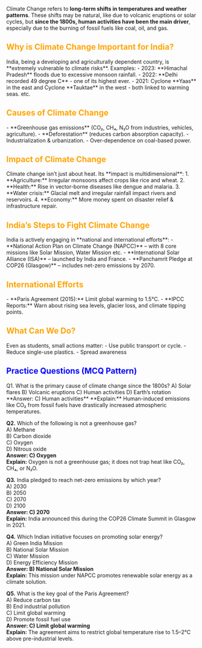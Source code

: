 Climate Change refers to **long-term shifts in temperatures and weather patterns**. These shifts may be natural, like due to volcanic eruptions or solar cycles, but **since the 1800s, human activities have been the main driver**, especially due to the burning of fossil fuels like coal, oil, and gas.
<h2 style="color: orange">Why is Climate Change Important for India?</h2>
India, being a developing and agriculturally dependent country, is **extremely vulnerable to climate risks**.
Examples:
- 2023: **Himachal Pradesh** floods due to excessive monsoon rainfall.
- 2022: **Delhi recorded 49 degree C** - one of its highest ever.
- 2021: Cyclone **Yaas** in the east and Cyclone **Tauktae**  in the west - both linked to warming seas. etc. 
<h2 style="color: orange">Causes of Climate Change</h2>
- **Greenhouse gas emissions** (CO₂, CH₄, N₂O from industries, vehicles, agriculture).
- **Deforestation** (reduces carbon absorption capacity).
- Industrialization & urbanization.
- Over-dependence on coal-based power.
<h2 style="color: orange">Impact of Climate Change</h2>
Climate change isn’t just about heat. Its **impact is multidimensional**:
1. **Agriculture:** Irregular monsoons affect crops like rice and wheat.
2. **Health:** Rise in vector-borne diseases like dengue and malaria.
3. **Water crisis:** Glacial melt and irregular rainfall impact rivers and reservoirs.
4. **Economy:** More money spent on disaster relief & infrastructure repair.
<h2 style="color: orange">India’s Steps to Fight Climate Change</h2>
India is actively engaging in **national and international efforts**:
- **National Action Plan on Climate Change (NAPCC)** – with 8 core missions like Solar Mission, Water Mission etc.
- **International Solar Alliance (ISA)** – launched by India and France.
- **Panchamrit Pledge at COP26 (Glasgow)** – includes net-zero emissions by 2070.
<h2 style="color: orange">International Efforts</h2>
- **Paris Agreement (2015):** Limit global warming to 1.5°C.
- **IPCC Reports:** Warn about rising sea levels, glacier loss, and climate tipping points.
<h2 style="color: orange">What Can We Do?
</h2>
Even as students, small actions matter:
- Use public transport or cycle.
- Reduce single-use plastics.
- Spread awareness

<h2 style="color: Blue">Practice Questions (MCQ Pattern)
</h2>
Q1. What is the primary cause of climate change since the 1800s?
A) Solar flares  
B) Volcanic eruptions  
C) Human activities  
D) Earth’s rotation  
**Answer: C) Human activities**  
**Explain:** Human-induced emissions like CO₂ from fossil fuels have drastically increased atmospheric temperatures.

**Q2.** Which of the following is not a greenhouse gas?  
A) Methane  
B) Carbon dioxide  
C) Oxygen  
D) Nitrous oxide  
**Answer: C) Oxygen**  
**Explain:** Oxygen is not a greenhouse gas; it does not trap heat like CO₂, CH₄, or N₂O.

**Q3.** India pledged to reach net-zero emissions by which year?  
A) 2030  
B) 2050  
C) 2070  
D) 2100  
**Answer: C) 2070**  
**Explain:** India announced this during the COP26 Climate Summit in Glasgow in 2021.

**Q4.** Which Indian initiative focuses on promoting solar energy?  
A) Green India Mission  
B) National Solar Mission  
C) Water Mission  
D) Energy Efficiency Mission  
**Answer: B) National Solar Mission**  
**Explain:** This mission under NAPCC promotes renewable solar energy as a climate solution.

**Q5.** What is the key goal of the Paris Agreement?  
A) Reduce carbon tax  
B) End industrial pollution  
C) Limit global warming  
D) Promote fossil fuel use  
**Answer: C) Limit global warming**  
**Explain:** The agreement aims to restrict global temperature rise to 1.5–2°C above pre-industrial levels.